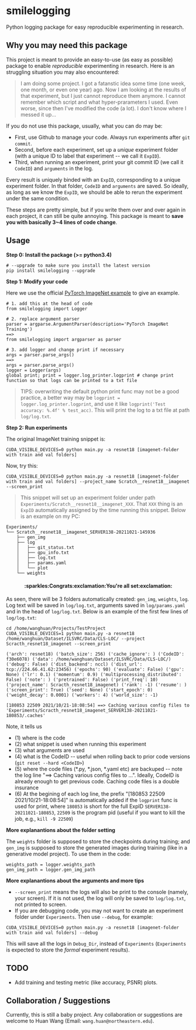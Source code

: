 # smilelogging
Python logging package for easy reproducible experimenting in research.


## Why you may need this package
This project is meant to provide an easy-to-use (as easy as possible) package to enable *reproducible* experimenting in research. Here is an struggling situation you may also encountered:
> I am doing some project. I got a fatanstic idea some time (one week, one month, or even one year) ago. Now I am looking at the results of that experiment, but I just cannot reproduce them anymore. I cannot remember which script and what hyper-prarameters I used. Even worse, since then I've modified the code (a lot). I don't know where I messed it up...

If you do not use this package, usually, what you can do may be:
- First, use Github to manage your code. Always run experiments after `git commit`. 
- Second, before each experiment, set up a *unique* experiment folder (with a unique ID to label that experiment -- we call it `ExpID`). 
- Third, when running an experiment, print your git commit ID (we call it `CodeID`) and `arguments` in the log.

Every result is uniquely binded with an `ExpID`, corresponding to a unique experiment folder. In that folder, `CodeID` and `arguments` are saved. So ideally, as long as we know the `ExpID`, we should be able to rerun the experiment under the same condition.

These steps are pretty simple, but if you write them over and over again in each project, it can still be quite annoying. This package is meant to **save you with basically 3~4 lines of code change**.


## Usage

**Step 0: Install the package (>= python3.4)**
```
# --upgrade to make sure you install the latest version
pip install smilelogging --upgrade
```

**Step 1: Modify your code**

Here we use the official [PyTorch ImageNet example](https://github.com/pytorch/examples/blob/master/imagenet/main.py) to give an example.

```
# 1. add this at the head of code
from smilelogging import Logger 

# 2. replace argument parser
parser = argparse.ArgumentParser(description='PyTorch ImageNet Training')  
==> 
from smilelogging import argparser as parser

# 3. add logger and change print if necessary
args = parser.parse_args()
==> 
args = parser.parse_args()
logger = Logger(args)
global print; print = logger.log_printer.logprint # change print function so that logs can be printed to a txt file
```
> TIPS: overwriting the default python print func may not be a good practice, a better way may be `logprint = logger.log_printer.logprint`, and use it like `logprint('Test accuracy: %.4f' % test_acc)`. This will print the log to a txt file at path `log/log.txt`.

**Step 2: Run experiments**

The original ImageNet training snippet is:
```
CUDA_VISIBLE_DEVICES=0 python main.py -a resnet18 [imagenet-folder with train and val folders]
```

Now, try this:
```
CUDA_VISIBLE_DEVICES=0 python main.py -a resnet18 [imagenet-folder with train and val folders] --project_name Scratch__resnet18__imagenet --screen_print
```
> This snippet will set up an experiment folder under path `Experiments/Scratch__resnet18__imagenet_XXX`. That `XXX` thing is an `ExpID` automatically assigned by the time running this snippet. Below is an example on my PC:
```
Experiments/
└── Scratch__resnet18__imagenet_SERVER138-20211021-145936
    ├── gen_img
    ├── log
    │   ├── git_status.txt
    │   ├── gpu_info.txt
    │   ├── log.txt
    │   ├── params.yaml
    │   └── plot
    └── weights
```
<h4 align="center">:sparkles:Congrats:exclamation:You're all set:exclamation:</h4>


As seen, there will be 3 folders automatically created: `gen_img`, `weights`, `log`. Log text will be saved in `log/log.txt`, arguments saved in `log/params.yaml` and in the head of `log/log.txt`. Below is an example of the first few lines of `log/log.txt`:
``` 
cd /home/wanghuan/Projects/TestProject
CUDA_VISIBLE_DEVICES=1 python main.py -a resnet18 /home/wanghuan/Dataset/ILSVRC/Data/CLS-LOC/ --project Scracth_resnet18_imagenet --screen_print

('arch': resnet18) ('batch_size': 256) ('cache_ignore': ) ('CodeID': f30e6078) ('data': /home/wanghuan/Dataset/ILSVRC/Data/CLS-LOC/) ('debug': False) ('dist_backend': nccl) ('dist_url': tcp://224.66.41.62:23456) ('epochs': 90) ('evaluate': False) ('gpu': None) ('lr': 0.1) ('momentum': 0.9) ('multiprocessing_distributed': False) ('note': ) ('pretrained': False) ('print_freq': 10) ('project_name': Scracth_resnet18_imagenet) ('rank': -1) ('resume': ) ('screen_print': True) ('seed': None) ('start_epoch': 0) ('weight_decay': 0.0001) ('workers': 4) ('world_size': -1)

[180853 22509 2021/10/21-18:08:54] ==> Caching various config files to 'Experiments/Scracth_resnet18_imagenet_SERVER138-20211021-180853/.caches'
```
Note, it tells us 
- (1) where is the code
- (2) what snippet is used when running this experiment
- (3) what arguments are used
- (4) what is the CodeID -- useful when rolling back to prior code versions (`git reset --hard <CodeID>`)
- (5) where the code files (*.py, *.json, *.yaml etc) are backuped -- note the log line "==> Caching various config files to ...". Ideally, CodeID is already enough to get previous code. Caching code files is a double insurance
- (6) At the begining of each log line, the prefix "[180853 22509 2021/10/21-18:08:54]" is automatically added if the `logprint` func is used for print, where `180853` is short for the full ExpID `SERVER138-20211021-180853`, `22509` is the program pid (useful if you want to kill the job, e.g., `kill -9 22509`)


**More explanantions about the folder setting**

The `weights` folder is supposed to store the checkpoints during training; and `gen_img` is supposed to store the generated images during training (like in a generative model project). To use them in the code:
```
weights_path = logger.weights_path
gen_img_path = logger.gen_img_path
```


**More explanantions about the arguments and more tips**
- `--screen_print` means the logs will also be print to the console (namely, your screen). If it is not used, the log will only be saved to `log/log.txt`, not printed to screen. 
- If you are debugging code, you may not want to create an experiment folder under `Experiments`. Then use `--debug`, for example:
```
CUDA_VISIBLE_DEVICES=0 python main.py -a resnet18 [imagenet-folder with train and val folders] --debug
```
This will save all the logs in `Debug_Dir`, instead of `Experiments` (`Experiments` is expected to store the *formal* experiment results).



## TODO
- Add training and testing metric (like accuracy, PSNR) plots.



## Collaboration / Suggestions
Currently, this is still a baby project. Any collaboration or suggestions are welcome to Huan Wang (Email: `wang.huan@northeastern.edu`).


